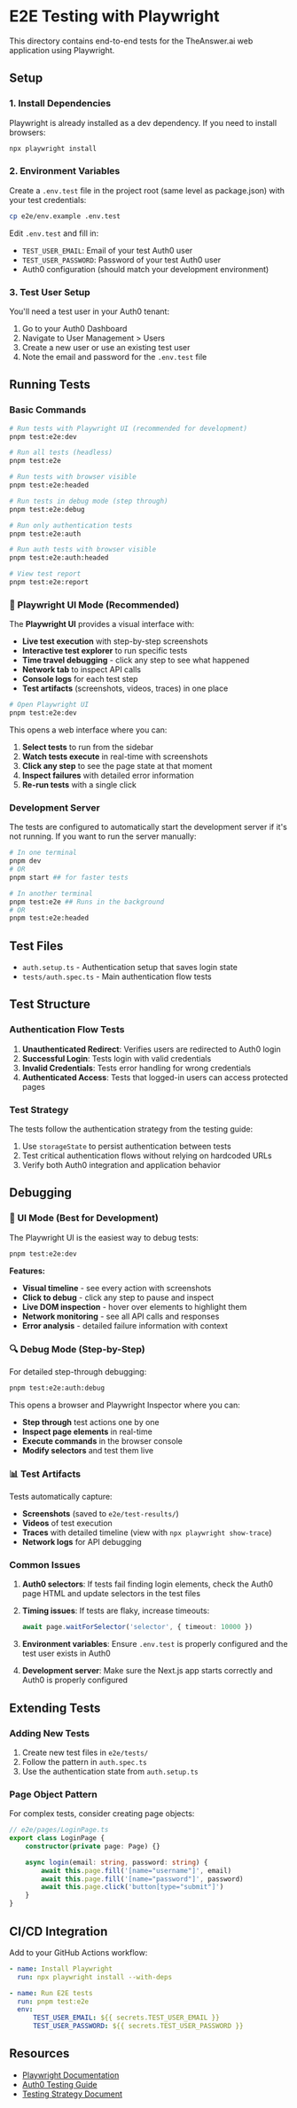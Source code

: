 # E2E Testing with Playwright

This directory contains end-to-end tests for the TheAnswer.ai web application using Playwright.

## Setup

### 1. Install Dependencies

Playwright is already installed as a dev dependency. If you need to install browsers:

```bash
npx playwright install
```

### 2. Environment Variables

Create a `.env.test` file in the project root (same level as package.json) with your test credentials:

```bash
cp e2e/env.example .env.test
```

Edit `.env.test` and fill in:

-   `TEST_USER_EMAIL`: Email of your test Auth0 user
-   `TEST_USER_PASSWORD`: Password of your test Auth0 user
-   Auth0 configuration (should match your development environment)

### 3. Test User Setup

You'll need a test user in your Auth0 tenant:

1. Go to your Auth0 Dashboard
2. Navigate to User Management > Users
3. Create a new user or use an existing test user
4. Note the email and password for the `.env.test` file

## Running Tests

### Basic Commands

```bash
# Run tests with Playwright UI (recommended for development)
pnpm test:e2e:dev

# Run all tests (headless)
pnpm test:e2e

# Run tests with browser visible
pnpm test:e2e:headed

# Run tests in debug mode (step through)
pnpm test:e2e:debug

# Run only authentication tests
pnpm test:e2e:auth

# Run auth tests with browser visible
pnpm test:e2e:auth:headed

# View test report
pnpm test:e2e:report
```

### 🎨 Playwright UI Mode (Recommended)

The **Playwright UI** provides a visual interface with:

-   **Live test execution** with step-by-step screenshots
-   **Interactive test explorer** to run specific tests
-   **Time travel debugging** - click any step to see what happened
-   **Network tab** to inspect API calls
-   **Console logs** for each test step
-   **Test artifacts** (screenshots, videos, traces) in one place

```bash
# Open Playwright UI
pnpm test:e2e:dev
```

This opens a web interface where you can:

1. **Select tests** to run from the sidebar
2. **Watch tests execute** in real-time with screenshots
3. **Click any step** to see the page state at that moment
4. **Inspect failures** with detailed error information
5. **Re-run tests** with a single click

### Development Server

The tests are configured to automatically start the development server if it's not running. If you want to run the server manually:

```bash
# In one terminal
pnpm dev
# OR
pnpm start ## for faster tests

# In another terminal
pnpm test:e2e ## Runs in the background
# OR
pnpm test:e2e:headed
```

## Test Files

-   `auth.setup.ts` - Authentication setup that saves login state
-   `tests/auth.spec.ts` - Main authentication flow tests

## Test Structure

### Authentication Flow Tests

1. **Unauthenticated Redirect**: Verifies users are redirected to Auth0 login
2. **Successful Login**: Tests login with valid credentials
3. **Invalid Credentials**: Tests error handling for wrong credentials
4. **Authenticated Access**: Tests that logged-in users can access protected pages

### Test Strategy

The tests follow the authentication strategy from the testing guide:

1. Use `storageState` to persist authentication between tests
2. Test critical authentication flows without relying on hardcoded URLs
3. Verify both Auth0 integration and application behavior

## Debugging

### 🎨 UI Mode (Best for Development)

The Playwright UI is the easiest way to debug tests:

```bash
pnpm test:e2e:dev
```

**Features:**

-   **Visual timeline** - see every action with screenshots
-   **Click to debug** - click any step to pause and inspect
-   **Live DOM inspection** - hover over elements to highlight them
-   **Network monitoring** - see all API calls and responses
-   **Error analysis** - detailed failure information with context

### 🔍 Debug Mode (Step-by-Step)

For detailed step-through debugging:

```bash
pnpm test:e2e:auth:debug
```

This opens a browser and Playwright Inspector where you can:

-   **Step through** test actions one by one
-   **Inspect page elements** in real-time
-   **Execute commands** in the browser console
-   **Modify selectors** and test them live

### 📊 Test Artifacts

Tests automatically capture:

-   **Screenshots** (saved to `e2e/test-results/`)
-   **Videos** of test execution
-   **Traces** with detailed timeline (view with `npx playwright show-trace`)
-   **Network logs** for API debugging

### Common Issues

1. **Auth0 selectors**: If tests fail finding login elements, check the Auth0 page HTML and update selectors in the test files

2. **Timing issues**: If tests are flaky, increase timeouts:

    ```typescript
    await page.waitForSelector('selector', { timeout: 10000 })
    ```

3. **Environment variables**: Ensure `.env.test` is properly configured and the test user exists in Auth0

4. **Development server**: Make sure the Next.js app starts correctly and Auth0 is properly configured

## Extending Tests

### Adding New Tests

1. Create new test files in `e2e/tests/`
2. Follow the pattern in `auth.spec.ts`
3. Use the authentication state from `auth.setup.ts`

### Page Object Pattern

For complex tests, consider creating page objects:

```typescript
// e2e/pages/LoginPage.ts
export class LoginPage {
    constructor(private page: Page) {}

    async login(email: string, password: string) {
        await this.page.fill('[name="username"]', email)
        await this.page.fill('[name="password"]', password)
        await this.page.click('button[type="submit"]')
    }
}
```

## CI/CD Integration

Add to your GitHub Actions workflow:

```yaml
- name: Install Playwright
  run: npx playwright install --with-deps

- name: Run E2E tests
  run: pnpm test:e2e
  env:
      TEST_USER_EMAIL: ${{ secrets.TEST_USER_EMAIL }}
      TEST_USER_PASSWORD: ${{ secrets.TEST_USER_PASSWORD }}
```

## Resources

-   [Playwright Documentation](https://playwright.dev/)
-   [Auth0 Testing Guide](https://auth0.com/docs/test)
-   [Testing Strategy Document](../../../TESTING_STRATEGY.md)
